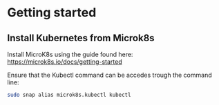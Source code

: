 # Getting started

## Install Kubernetes from Microk8s

Install MicroK8s using the guide found here: https://microk8s.io/docs/getting-started

Ensure that the Kubectl command can be accedes trough the command line:

```sh
sudo snap alias microk8s.kubectl kubectl
```